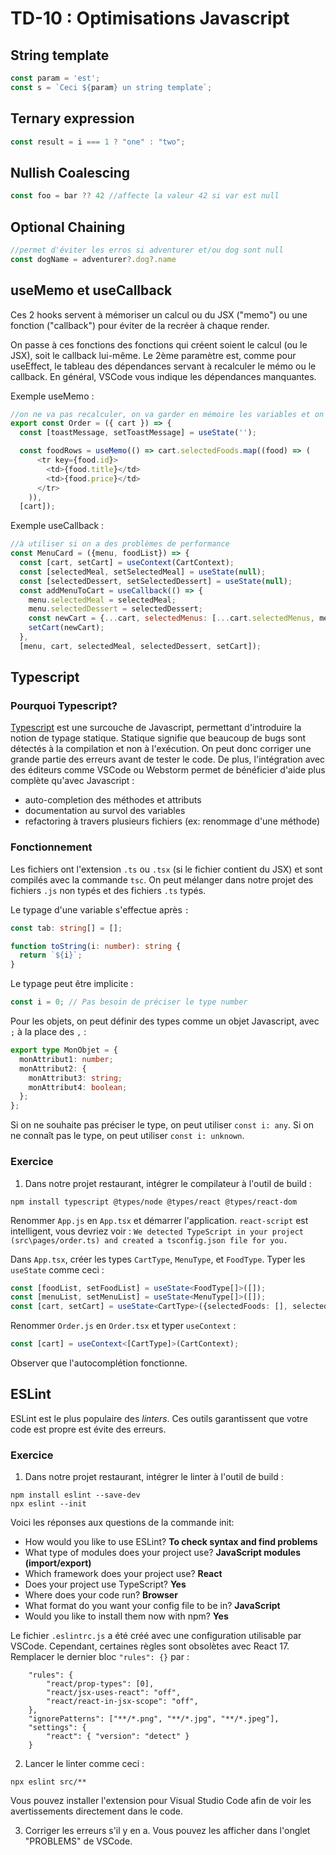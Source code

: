 # TD-10 : Optimisations Javascript

## String template

```javascript
const param = 'est';
const s = `Ceci ${param} un string template`; 
```

## Ternary expression

```javascript
const result = i === 1 ? "one" : "two";
```

## Nullish Coalescing

```javascript
const foo = bar ?? 42 //affecte la valeur 42 si var est null
```

## Optional Chaining

```javascript
//permet d'éviter les erros si adventurer et/ou dog sont null
const dogName = adventurer?.dog?.name
```

## useMemo et useCallback

Ces 2 hooks servent à mémoriser un calcul ou du JSX ("memo") ou une fonction ("callback") pour éviter de la recréer à chaque render. 

On passe à ces fonctions des fonctions qui créent soient le calcul (ou le JSX), soit le callback lui-même.
Le 2ème paramètre est, comme pour useEffect, le tableau des dépendances servant à recalculer le mémo ou le callback. En général, VSCode vous indique les dépendances manquantes.

Exemple useMemo : 

```javascript
//on ne va pas recalculer, on va garder en mémoire les variables et on va recalculer si y a changements
export const Order = ({ cart }) => {
  const [toastMessage, setToastMessage] = useState('');

  const foodRows = useMemo(() => cart.selectedFoods.map((food) => (
      <tr key={food.id}>
        <td>{food.title}</td>
        <td>{food.price}</td>
      </tr>
    )),
  [cart]);
```

Exemple useCallback :
```javascript
//à utiliser si on a des problèmes de performance
const MenuCard = ({menu, foodList}) => {
  const [cart, setCart] = useContext(CartContext);
  const [selectedMeal, setSelectedMeal] = useState(null);
  const [selectedDessert, setSelectedDessert] = useState(null);
  const addMenuToCart = useCallback(() => {
    menu.selectedMeal = selectedMeal;
    menu.selectedDessert = selectedDessert;
    const newCart = {...cart, selectedMenus: [...cart.selectedMenus, menu]}
    setCart(newCart);
  },
  [menu, cart, selectedMeal, selectedDessert, setCart]);
```

## Typescript

### Pourquoi Typescript?

[Typescript](https://www.typescriptlang.org/) est une surcouche de Javascript, permettant d'introduire la notion de typage statique. Statique signifie que beaucoup de bugs sont détectés à la compilation et non à l'exécution. On peut donc corriger une grande partie des erreurs avant de tester le code.
De plus, l'intégration avec des éditeurs comme VSCode ou Webstorm permet de bénéficier d'aide plus complète qu'avec Javascript :
- auto-completion des méthodes et attributs 
- documentation au survol des variables
- refactoring à travers plusieurs fichiers (ex: renommage d'une méthode)

### Fonctionnement
Les fichiers ont l'extension `.ts` ou `.tsx` (si le fichier contient du JSX) et sont compilés avec la commande `tsc`.
On peut mélanger dans notre projet des fichiers `.js` non typés et des fichiers `.ts` typés.

Le typage d'une variable s'effectue après `:`

```typescript
const tab: string[] = [];

function toString(i: number): string {
  return `${i}`;
}
```

Le typage peut être implicite :

```typescript
const i = 0; // Pas besoin de préciser le type number
``` 

Pour les objets, on peut définir des types comme un objet Javascript, avec `;` à la place des `,` :

```typescript
export type MonObjet = {
  monAttribut1: number;
  monAttribut2: {
    monAttribut3: string;
    monAttribut4: boolean;
  };
};  
``` 

Si on ne souhaite pas préciser le type, on peut utiliser `const i: any`.
Si on ne connaît pas le type, on peut utiliser `const i: unknown`.

### Exercice
1. Dans notre projet restaurant, intégrer le compilateur à l'outil de build : 

```
npm install typescript @types/node @types/react @types/react-dom
```

Renommer `App.js` en `App.tsx` et démarrer l'application.
`react-script` est intelligent, vous devriez voir : 
`We detected TypeScript in your project (src\pages/order.ts) and created a tsconfig.json file for you.`

Dans `App.tsx`, créer les types `CartType`, `MenuType`, et `FoodType`.
Typer les `useState` comme ceci :

```typescript
const [foodList, setFoodList] = useState<FoodType[]>([]);
const [menuList, setMenuList] = useState<MenuType[]>([]);
const [cart, setCart] = useState<CartType>({selectedFoods: [], selectedMenus: []});
```

Renommer `Order.js` en `Order.tsx` et typer `useContext` :

```Typescript
const [cart] = useContext<[CartType]>(CartContext);
```

Observer que l'autocomplétion fonctionne.

## ESLint

ESLint est le plus populaire des _linters_. Ces outils garantissent que votre code est propre est évite des erreurs.

### Exercice

1. Dans notre projet restaurant, intégrer le linter à l'outil de build : 

```
npm install eslint --save-dev
npx eslint --init
```

Voici les réponses aux questions de la commande init:
- How would you like to use ESLint? **To check syntax and find problems**
- What type of modules does your project use? **JavaScript modules (import/export)**
- Which framework does your project use? **React**
- Does your project use TypeScript? **Yes**
- Where does your code run? **Browser**
- What format do you want your config file to be in? **JavaScript**
- Would you like to install them now with npm? **Yes**

Le fichier `.eslintrc.js` a été créé avec une configuration utilisable par VSCode.
Cependant, certaines règles sont obsolètes avec React 17. Remplacer le dernier bloc `"rules": {}` par : 

```
    "rules": {
        "react/prop-types": [0],
        "react/jsx-uses-react": "off",
        "react/react-in-jsx-scope": "off",
    },
    "ignorePatterns": ["**/*.png", "**/*.jpg", "**/*.jpeg"],
    "settings": {
        "react": { "version": "detect" }
    }
```

2. Lancer le linter comme ceci :

```
npx eslint src/**
```

Vous pouvez installer l'extension pour Visual Studio Code afin de voir les avertissements directement dans le code.

3. Corriger les erreurs s'il y en a. Vous pouvez les afficher dans l'onglet "PROBLEMS" de VSCode.

